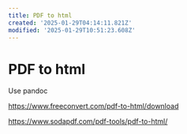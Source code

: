 ```yaml
---
title: PDF to html
created: '2025-01-29T04:14:11.821Z'
modified: '2025-01-29T10:51:23.608Z'
---
```


# PDF to html

Use pandoc

https://www.freeconvert.com/pdf-to-html/download

https://www.sodapdf.com/pdf-tools/pdf-to-html/
